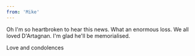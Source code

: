 ```yaml
---
from: 'Mike'
---
```


Oh I'm so heartbroken to hear this news. What an enormous loss. We all loved D'Artagnan. I'm glad he'll be memorialised.

Love and condolences 